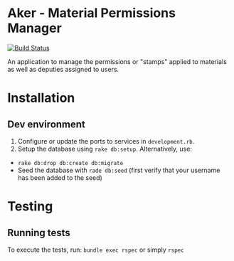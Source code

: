 # Aker - Material Permissions Manager

[![Build Status](https://travis-ci.org/sanger/aker-permissions-ui.svg?branch=devel)](https://travis-ci.org/sanger/aker-permissions-ui)

An application to manage the permissions or "stamps" applied to materials as well as deputies assigned to users.

# Installation
## Dev environment
1. Configure or update the ports to services in `development.rb`.
2. Setup the database using `rake db:setup`. Alternatively, use:
  * `rake db:drop db:create db:migrate`
  * Seed the database with `rade db:seed` (first verify that your username has been added to the seed)

# Testing
## Running tests
To execute the tests, run: `bundle exec rspec` or simply `rspec`
